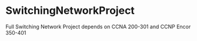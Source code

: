 # SwitchingNetworkProject
Full Switching Network Project depends on CCNA 200-301 and CCNP Encor 350-401

